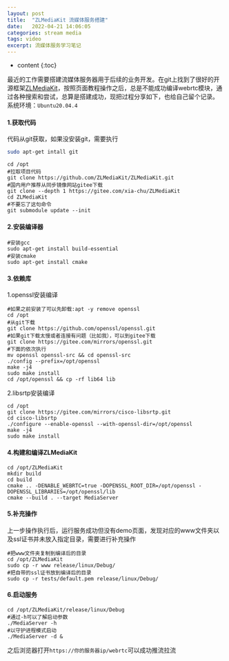 ```yaml
---
layout: post
title:  "ZLMediaKit 流媒体服务搭建"
date:   2022-04-21 14:06:05
categories: stream media
tags: video 
excerpt: 流媒体服务学习笔记
---
```


* content
{:toc}

最近的工作需要搭建流媒体服务器用于后续的业务开发。在git上找到了很好的开源框架[ZLMediaKit](https://link.segmentfault.com/?enc=zeN41PaCaVAEOUnmEfgCVA%3D%3D.ZJed3dF4CMfY%2FwZyT9uJfUpmFYQGrA%2FgIyA%2BTHjSc8vASXtxO6e8abQbP9%2Bs2t%2F8)，按照页面教程操作之后，总是不能成功编译webrtc模块，通过各种搜索和尝试，总算是搭建成功，现把过程分享如下，也给自己留个记录。
系统环境：`Ubuntu20.04.4`

#### 1.获取代码
代码从git获取，如果没安装git，需要执行
```bash
sudo apt-get intall git
```

```shell
cd /opt
#拉取项目代码
git clone https://github.com/ZLMediaKit/ZLMediaKit.git
#国内用户推荐从同步镜像网站gitee下载 
git clone --depth 1 https://gitee.com/xia-chu/ZLMediaKit
cd ZLMediaKit
#不要忘了这句命令
git submodule update --init
```
#### 2.安装编译器
```
#安装gcc
sudo apt-get install build-essential
#安装cmake
sudo apt-get install cmake
```

#### 3.依赖库
1.openssl安装编译
```shell
#如果之前安装了可以先卸载:apt -y remove openssl
cd /opt
#从git下载
git clone https://github.com/openssl/openssl.git
#如果git下载太慢或者连接有问题（比如我），可以到gitee下载
git clone https://gitee.com/mirrors/openssl.git
#下面的依次执行
mv openssl openssl-src && cd openssl-src
./config --prefix=/opt/openssl
make -j4
sudo make install
cd /opt/openssl && cp -rf lib64 lib
```

2.libsrtp安装编译
```shell
cd /opt
git clone https://gitee.com/mirrors/cisco-libsrtp.git
cd cisco-libsrtp
./configure --enable-openssl --with-openssl-dir=/opt/openssl
make -j4
sudo make install
```

#### 4.构建和编译ZLMediaKit
```shell
cd /opt/ZLMediaKit
mkdir build
cd build
cmake .. -DENABLE_WEBRTC=true -DOPENSSL_ROOT_DIR=/opt/openssl -DOPENSSL_LIBRARIES=/opt/openssl/lib 
cmake --build . --target MediaServer
```

#### 5.补充操作
上一步操作执行后，运行服务成功但没有demo页面，发现对应的www文件夹以及ssl证书并未放入指定目录，需要进行补充操作

```shell
#把www文件夹复制到编译后的目录
cd /opt/ZLMediaKit
sudo cp -r www release/linux/Debug/
#把自带的ssl证书放到编译后的目录
sudo cp -r tests/default.pem release/linux/Debug/
```

#### 6.启动服务
```shell
cd /opt/ZLMediaKit/release/linux/Debug
#通过-h可以了解启动参数
./MediaServer -h
#以守护进程模式启动
./MediaServer -d &
```

之后浏览器打开`https://你的服务器ip/webrtc`可以成功推流拉流
